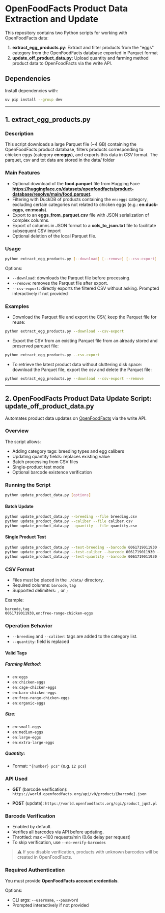 # OpenFoodFacts Product Data Extraction and Update

This repository contains two Python scripts for working with OpenFoodFacts data:

1. **extract_egg_products.py**: Extract and filter products from the "eggs" category from the OpenFoodFacts database exported in Parquet format
2. **update_off_product_data.py**: Upload quantity and farming method product data to OpenFoodFacts via the write API.

## Dependencies

Install dependencies with:

```bash
uv pip install --group dev
```

---

## 1. extract_egg_products.py

### Description

This script downloads a large Parquet file (~4 GB) containing the OpenFoodFacts product database, filters products corresponding to chicken eggs (category **en:eggs**), and exports this data in CSV format.
The parquet, csv and txt data are stored in the data/ folder

### Main Features

- Optional download of the **food.parquet** file from Hugging Face **https://huggingface.co/datasets/openfoodfacts/product-database/resolve/main/food.parquet**.
- Filtering with DuckDB of products containing the `en:eggs` category, excluding certain categories not related to chicken eggs (e.g.: **en:duck-eggs**, **en:meals**).
- Export to an **eggs_from_parquet.csv** file with JSON serialization of complex columns.
- Export of columns in JSON format to a **cols_to_json.txt** file to facilitate subsequent CSV import
- Optional deletion of the local Parquet file.

### Usage

```bash
python extract_egg_products.py [--download] [--remove] [--csv-export]
```

Options:

- `--download`: downloads the Parquet file before processing.
- `--remove`: removes the Parquet file after export.
- `--csv-export`: directly exports the filtered CSV without asking.
Prompted interactively if not provided

### Examples

- Download the Parquet file and export the CSV, keep the Parquet file for reuse:

```bash
python extract_egg_products.py --download --csv-export
```

- Export the CSV from an existing Parquet file from an already stored and preserved parquet file:

```bash
python extract_egg_products.py --csv-export
```

- To retrieve the latest product data without cluttering disk space: download the Parquet file, export the csv and delete the Parquet file:

```bash
python extract_egg_products.py --download --csv-export --remove
```
---

## 2. OpenFoodFacts Product Data Update Script: update_off_product_data.py

Automates product data updates on [OpenFoodFacts](https://world.openfoodfacts.org/) via the write API.

### Overview

The script allows:

- Adding category tags: breeding types and egg calibers
- Updating quantity fields: replaces existing value
- Batch processing from CSV files
- Single-product test mode
- Optional barcode existence verification


### Running the Script

```bash
python update_product_data.py [options]
```

#### Batch Update

```bash
python update_product_data.py --breeding --file breeding.csv
python update_product_data.py --caliber --file caliber.csv
python update_product_data.py --quantity --file quantity.csv
```

#### Single Product Test

```bash
python update_product_data.py --test-breeding --barcode 0061719011930 --tag "en:organic-eggs"
python update_product_data.py --test-caliber --barcode 0061719011930 --tag "en:large-eggs"
python update_product_data.py --test-quantity --barcode 0061719011930 --tag "12 pcs"
```

### CSV Format

- Files must be placed in the `./data/` directory.
- Required columns: `barcode`, `tag`
- Supported delimiters: `,` or `;`

Example:

```csv
barcode,tag
0061719011930,en:free-range-chicken-eggs
```

### Operation Behavior

- `--breeding` and `--caliber`: tags are added to the category list.
- `--quantity`: field is replaced

#### Valid Tags

##### Farming Method:

- `en:eggs`
- `en:chicken-eggs`
- `en:cage-chicken-eggs`
- `en:barn-chicken-eggs`
- `en:free-range-chicken-eggs`
- `en:organic-eggs`

##### Size:

- `en:small-eggs`
- `en:medium-eggs`
- `en:large-eggs`
- `en:extra-large-eggs`

##### Quantity:

- Format: `"{number} pcs"` (e.g. `12 pcs`)

### API Used

- **GET** (barcode verification):
  `https://world.openfoodfacts.org/api/v0/product/{barcode}.json`

- **POST** (update):
  `https://world.openfoodfacts.org/cgi/product_jqm2.pl`

### Barcode Verification

- Enabled by default.
- Verifies all barcodes via API before updating.
- Throttled: max ~100 requests/min (0.6s delay per request)
- To skip verification, use `--no-verify-barcodes`

> ⚠️ If you disable verification, products with unknown barcodes will be created in OpenFoodFacts.

### Required Authentication

You must provide **OpenFoodFacts account credentials**.

Options:

- CLI args: `--username`, `--password`
- Prompted interactively if not provided

